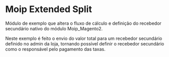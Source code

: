 # Moip Extended Split

Módulo de exemplo que altera o fluxo de cálculo e definição do recebedor secundário nativo do módulo Moip_Magento2.

Neste exemplo é feito o envio do valor total para um recebedor secundário definido no admin da loja, tornando possível definir o recebedor secundário como o responsável pelo pagamento das taxas.
